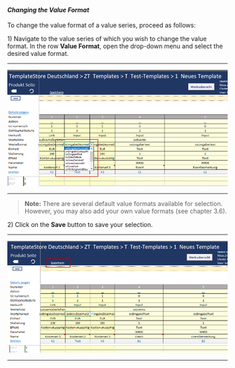 #### _Changing the Value Format_

To change the value format of a value series, proceed as follows:

1\) Navigate to the value series of which you wish to change the value format. In the row **Value Format**, open the drop-down menu and select the desired value format.

---

![](/assets/t39.png)

---

> **Note:** There are several default value formats available for selection. However, you may also add your own value formats \(see chapter 3.6\).

2\) Click on the **Save** button to save your selection.

---

![](/assets/t40.png)

---



